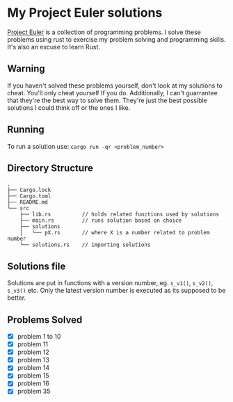 # My Project Euler solutions

[Project Euler](https://projecteuler.net/) is a collection of programming problems.
I solve these problems using rust to exercise my problem solving and programming skills.
It's also an excuse to learn Rust.

## Warning

If you haven't solved these problems yourself, don't look at my solutions to cheat.
You'll only cheat yourself If you do. Additionally,
I can't guarrantee that they're the best way to solve them.
They're just the best possible solutions I could think off or the ones I like.

## Running

To run a solution use: `cargo run -qr <problem_number>`

## Directory Structure

```
.
├── Cargo.lock
├── Cargo.toml
├── README.md
└── src
    ├── lib.rs			// holds related functions used by solutions
    ├── main.rs			// runs solution based on choice
    ├── solutions
    │   └── pX.rs		// where X is a number related to problem number
    └── solutions.rs	// importing solutions
```

## Solutions file

Solutions are put in functions with a version number, eg. `s_v1()`, `s_v2()`, `s_v3()` etc.
Only the latest version number is executed as its supposed to be better.

## Problems Solved
- [x] problem 1 to 10
- [x] problem 11
- [x] problem 12
- [x] problem 13
- [x] problem 14
- [x] problem 15
- [x] problem 16
- [x] problem 35
